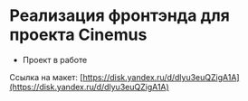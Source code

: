 # Реализация фронтэнда для проекта Cinemus

* Проект в работе

Ссылка на макет: [https://disk.yandex.ru/d/dlyu3euQZigA1A](https://disk.yandex.ru/d/dlyu3euQZigA1A)
